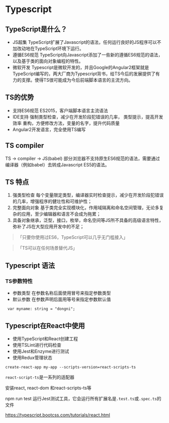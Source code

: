 # Typescript

## TypeScript是什么？
- JS超集
    TypeScript扩展了Javascript的语法，任何运行良好的JS程序可以不加改动地在TypeScript环境下运行。
- 遵循ES6规范
    TypeScript向Javascript添加了一些新的遵循ES6规范的语法，以及基于类的面向对象编程的特性。
- 微软开发
    Typescript是微软开发的，并且Google的Angular2框架就是TypeScript编写的，两大厂商为Typescript背书，给TS今后的发展提供了有力的支撑。使得TS很可能成为今后前端脚本语言的主流方向。

## TS的优势
- 支持ES6规范
    ES2015，客户端脚本语言主流语法
- IDE支持
    强制类型检查，减少在开发阶段犯错误的几率，
    类型提示，提高开发效率
    重构，方便修改方法，变量的名字，提升代码质量
- Angular2开发语言，完全使用TS编写

## TS compiler
TS -> compiler -> JS(babel)
部分浏览器不支持原生ES6规范的语法，需要通过编译器（例如babel）去转成Javascript ES5的语法。

## TS 特点
1. 强类型检查
    每个变量限定类型，编译器实时检查提示，减少在开发阶段犯错误的几率，增强程序的健壮性和可维护性；
2. 完整面向对象
    基于类完全实现模块化，作用域隔离和命名空间管理，无论多复杂的应用，至少编辑器和语言不会成为拖累；
3. 具备对象继承，泛型，接口，枚举，命名空间等JS所不具备的高级语言特性，弥补了JS在大型应用开发中的不足；

> 「只要你使用过ES6，TypeScript可以几乎无门槛接入」

> 「TS可以在任何场景替代JS」

## Typescript 语法

### TS参数特性
- 参数类型
    在参数名称后面使用冒号来指定参数类型
- 默认参数
    在参数声明后面用等号来指定参数默认值

``` var myname: string = "dongni";```

## Typescript在React中使用
- 使用TypeScript和React创建工程
- 使用TSLint进行代码检查
- 使用Jest和Enzyme进行测试
- 使用Redux管理状态

`create-react-app my-app --scripts-version=react-scripts-ts`

`react-script-ts`是一系列的适配器

安装react, react-dom 和react-scripts-ts等

npm run test 运行Jest测试工具，它会运行所有扩展名是`.test.ts`或`.spec.ts`的文件

https://typescript.bootcss.com/tutorials/react.html